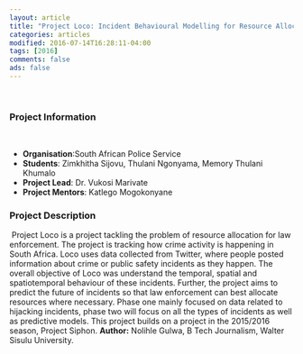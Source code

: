 ```yaml
---
layout: article
title: "Project Loco: Incident Behavioural Modelling for Resource Allocation."
categories: articles
modified: 2016-07-14T16:28:11-04:00
tags: [2016]
comments: false
ads: false
---
```

​​
### Project Information
​
* **Organisation**:South African Police Service
* **Students**: Zimkhitha Sijovu, Thulani Ngonyama, Memory Thulani Khumalo
* **Project Lead**: Dr. Vukosi Marivate
* **Project Mentors**: Katlego Mogokonyane
​
### Project Description
​
Project Loco is a project tackling the problem of resource allocation for law enforcement. The project is tracking how crime activity is happening in South Africa. Loco uses data collected from Twitter, where people posted information about crime or public safety incidents as they happen. The overall objective of Loco was understand the temporal, spatial and spatiotemporal behaviour of these incidents. Further, the project aims to predict the future of incidents so that law enforcement can best allocate resources where necessary. Phase one mainly focused on data related to hijacking incidents, phase two will focus on all the types of incidents as well as predictive models. This project builds on a project in the 2015/2016 season, Project Siphon.​
​
**Author:** Nolihle Gulwa, B Tech Journalism, Walter Sisulu University.
